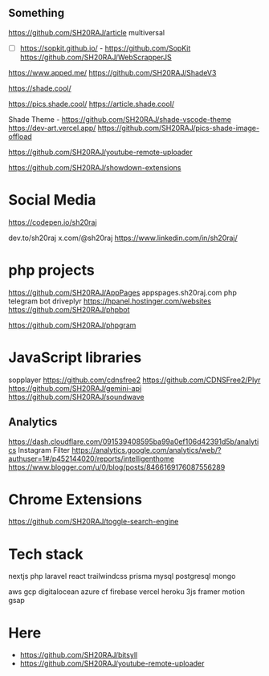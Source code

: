 ## Something

https://github.com/SH20RAJ/article
multiversal

- [ ] https://sopkit.github.io/ - https://github.com/SopKit
      https://github.com/SH20RAJ/WebScrapperJS

https://www.apped.me/
https://github.com/SH20RAJ/ShadeV3

https://shade.cool/

https://pics.shade.cool/
https://article.shade.cool/

Shade Theme - https://github.com/SH20RAJ/shade-vscode-theme
https://dev-art.vercel.app/
https://github.com/SH20RAJ/pics-shade-image-offload

https://github.com/SH20RAJ/youtube-remote-uploader

https://github.com/SH20RAJ/showdown-extensions

# Social Media

https://codepen.io/sh20raj

dev.to/sh20raj
x.com/@sh20raj
https://www.linkedin.com/in/sh20raj/


# php projects

https://github.com/SH20RAJ/AppPages
appspages.sh20raj.com
php telegram bot
driveplyr
https://hpanel.hostinger.com/websites
https://github.com/SH20RAJ/phpbot

https://github.com/SH20RAJ/phpgram

# JavaScript libraries

sopplayer
https://github.com/cdnsfree2
https://github.com/CDNSFree2/Plyr
https://github.com/SH20RAJ/gemini-api
https://github.com/SH20RAJ/soundwave

## Analytics

https://dash.cloudflare.com/091539408595ba99a0ef106d42391d5b/analytics
Instagram Filter
https://analytics.google.com/analytics/web/?authuser=1#/p452144020/reports/intelligenthome
https://www.blogger.com/u/0/blog/posts/8466169176087556289

# Chrome Extensions

https://github.com/SH20RAJ/toggle-search-engine

# Tech stack

nextjs php laravel react trailwindcss
prisma mysql postgresql mongo

aws gcp digitalocean azure cf firebase vercel heroku
3js framer motion gsap


# Here 


- https://github.com/SH20RAJ/bitsyll
- https://github.com/SH20RAJ/youtube-remote-uploader
